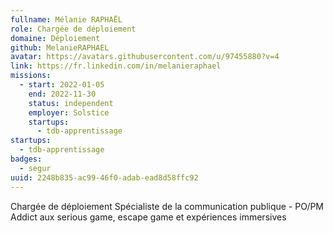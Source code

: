 ```yaml
---
fullname: Mélanie RAPHAËL
role: Chargée de déploiement
domaine: Déploiement
github: MelanieRAPHAEL
avatar: https://avatars.githubusercontent.com/u/97455880?v=4
link: https://fr.linkedin.com/in/melanieraphael
missions:
  - start: 2022-01-05
    end: 2022-11-30
    status: independent
    employer: Solstice
    startups:
      - tdb-apprentissage
startups:
  - tdb-apprentissage
badges:
  - segur
uuid: 2248b835-ac99-46f0-adab-ead8d58ffc92
---
```

Chargée de déploiement Spécialiste de la communication publique - PO/PM Addict aux serious game, escape game et expériences immersives